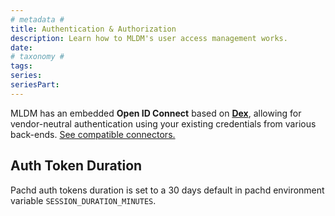 ```yaml
---
# metadata # 
title: Authentication & Authorization
description: Learn how to MLDM's user access management works.
date: 
# taxonomy #
tags: 
series:
seriesPart:
---
```

MLDM has an embedded **Open ID Connect** based on [**Dex**](https://dexidp.io/docs/), allowing for vendor-neutral authentication using your existing credentials from various back-ends. [See compatible connectors.](https://dexidp.io/docs/connectors/)

## Auth Token Duration

Pachd auth tokens duration is set to a 30 days default in pachd environment variable  `SESSION_DURATION_MINUTES`.
